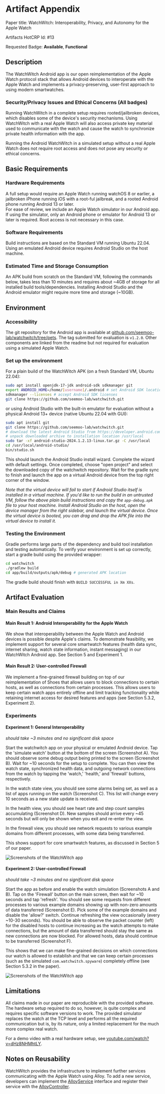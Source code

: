 # Artifact Appendix

Paper title: WatchWitch: Interoperability, Privacy, and Autonomy for the Apple Watch

Artifacts HotCRP Id: #13

Requested Badge: **Available**, **Functional**

## Description
The WatchWitch Android app is our open reimplementation of the Apple Watch protocol stack that allows Android devices to interoperate with the Apple Watch and implements a privacy-preserving, user-first approach to using modern smartwatches.

### Security/Privacy Issues and Ethical Concerns (All badges)
Running WatchWitch in a complete setup requires rooted/jailbroken devices, which disables some of the device's security mechanisms. Using WatchWitch with a real Apple Watch will also access private key material used to communicate with the watch and cause the watch to synchronize private health information with the app.

Running the Android WatchWitch in a simulated setup without a real Apple Watch does not require root access and does not pose any security or ethical concerns.

## Basic Requirements

### Hardware Requirements

A full setup would require an Apple Watch running watchOS 8 or earlier, a jailbroken iPhone running iOS with a root-ful jailbreak, and a rooted Android phone running Android 13 or later.  
For ease of review, we include an Apple Watch simulator in our Android app. If using the simulator, only an Android phone or emulator for Android 13 or later is required. Root access is not necessary in this case.

### Software Requirements

Build instructions are based on the Standard VM running Ubuntu 22.04. Using an emulated Android device requires Android Studio on the host machine.

### Estimated Time and Storage Consumption

An APK build from scratch on the Standard VM, following the commands below, takes less than 10 minutes and requires about ~4GB of storage for all installed build tools/dependencies. Installing Android Studio and the Android emulator might require more time and storage (~10GB).

## Environment 

### Accessibility

The git repository for the Android app is available at [github.com/seemoo-lab/watchwitch/tree/pets](https://github.com/seemoo-lab/watchwitch/tree/pets). The tag submitted for evaluation is `v1.2.0`. Other components are linked from the readme but not required for evaluation using a simulated Apple Watch.

### Set up the environment

For a plain build of the WatchWitch APK (on a fresh Standard VM, Ubuntu 22.04):

```bash
sudo apt install openjdk-17-jdk android-sdk sdkmanager git
export ANDROID_HOME=/home/[username]/.android # set Android SDK location
sdkmanager --licenses # accept Android SDK licenses
git clone https://github.com/seemoo-lab/watchwitch.git
```

or using Android Studio with the built-in emulator for evaluation without a physical Android 13+ device (native Ubuntu 22.04 with GUI):

```bash
sudo apt install git
git clone https://github.com/seemoo-lab/watchwitch.git
# download the latest Android Studio from https://developer.android.com/studio
# unpack downloaded archive to installation location /usr/local
sudo tar -xf android-studio-2024.1.2.13-linux.tar.gz -C /usr/local
cd /usr/local/android-studio/
bin/studio.sh
```

This should launch the Android Studio install wizard. Complete the wizard with default settings. Once completed, choose "open project" and select the downloaded copy of the watchwitch repository. Wait for the gradle sync to finish and launch the app on a virtual Android device from the top right corner of the window.  

*Note that the virtual device will fail to start if Android Studio itself is installed in a virtual machine. If you'd like to run the build in an untrusted VM, follow the above plain build instructions and copy the `app-debug.apk` file to your host machine. Install Android Studio on the host, open the device manager from the right sidebar, and launch the virtual device. Once the virtual device is booted, you can drag and drop the APK file into the virtual device to install it.*

### Testing the Environment

Gradle performs large parts of the dependency and build tool installation and testing automatically. To verify your environment is set up correctly, start a gradle build using the provided wrapper:

```bash
cd watchwitch
./gradlew build
cd app/build/outputs/apk/debug # generated APK location
```

The gradle build should finish with `BUILD SUCCESSFUL in Xm XXs`.

## Artifact Evaluation

### Main Results and Claims

#### Main Result 1: Android Interoperability for the Apple Watch

We show that interoperability between the Apple Watch and Android devices is possible despite Apple's claims. To demonstrate feasibility, we implement support for several core smartwatch features (health data sync, internet sharing, watch state information, instant messaging) in our WatchWitch Android app. See Section 5 and Experiment 1.

#### Main Result 2: User-controlled Firewall

We implement a fine-grained firewall building on top of our reimplementation of Shoes that allows users to block connections to certain hosts, as well as connections from certain processes. This allows users to keep certain watch apps entirely offline and limit tracking functionality while retaining internet access for desired features and apps (see Section 5.3.2, Experiment 2).

### Experiments 

#### Experiment 1: General Interoperability

*should take ~3 minutes and no significant disk space*

Start the watchwitch app on your physical or emulated Android device. Tap the 'simulate watch' button at the bottom of the screen (Screenshot A). You should observe some debug output being printed to the screen (Screenshot B). Wait for ~10 seconds for the setup to complete. You can then view the watch state, synchronized health data, and outgoing network connections from the watch by tapping the 'watch,' 'health,' and 'firewall' buttons, respectively.

In the watch state view, you should see some alarms being set, as well as a list of apps running on the watch (Screenshot C). This list will change every 10 seconds as a new state update is received.

In the health view, you should see heart rate and step count samples accumulating (Screenshot D). New samples should arrive every ~45 seconds but will only be shown when you exit and re-enter the view. 

In the firewall view, you should see network requests to various example domains from different processes, with some data being transferred.

This shows support for core smartwatch features, as discussed in Section 5 of our paper.

![Screenshots of the WatchWitch app](img/ex1-s.png)

#### Experiment 2: User-controlled Firewall

*should take ~3 minutes and no significant disk space*

Start the app as before and enable the watch simulation (Screenshots A and B). Tap on the 'Firewall' button on the main screen, then wait for ~10 seconds and tap 'refresh'. You should see some requests from different processes to various example domains showing up with non-zero amounts of data transferred (Screenshot E). Pick some of the example domains and disable the 'allow?' switch. Continue refreshing the view occasionally (every ~10-30 seconds). You should be able to observe the packet counter (left) for the disabled hosts to continue increasing as the watch attempts to make connections, but the amount of data transferred should stay the same as new connections are now blocked. For allowed hosts, data should continue to be transferred (Screenshot F).

This shows that we can make fine-grained decisions on which connections our watch is allowed to establish and that we can keep certain processes (such as the simulated `com.watchwitch.spyware`) completely offline (see Section 5.3.2 in the paper).

![Screenshots of the WatchWitch app](img/ex2-s.png)

## Limitations

All claims made in our paper are reproducible with the provided software. The hardware setup required to do so, however, is quite complex and requires specific software versions to work. The provided simulator replaces the watch at the TCP level and performs all the required communication but is, by its nature, only a limited replacement for the much more complex real watch.

For a demo video with a real hardware setup, see [youtube.com/watch?v=dHz8NHMhtLY](https://www.youtube.com/watch?v=dHz8NHMhtLY).

## Notes on Reusability 

WatchWitch provides the infrastructure to implement further services communicating with the Apple Watch using Alloy. To add a new service, developers can implement the [AlloyService](https://github.com/seemoo-lab/watchwitch/blob/main/app/src/main/java/net/rec0de/android/watchwitch/alloy/AlloyService.kt) interface and register their service with the [AlloyController](https://github.com/seemoo-lab/watchwitch/blob/main/app/src/main/java/net/rec0de/android/watchwitch/alloy/AlloyController.kt).